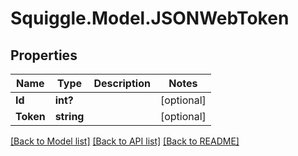 # Squiggle.Model.JSONWebToken
## Properties

Name | Type | Description | Notes
------------ | ------------- | ------------- | -------------
**Id** | **int?** |  | [optional] 
**Token** | **string** |  | [optional] 

[[Back to Model list]](../README.md#documentation-for-models) [[Back to API list]](../README.md#documentation-for-api-endpoints) [[Back to README]](../README.md)

